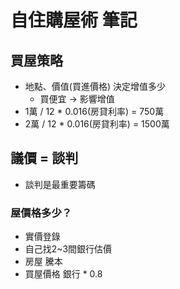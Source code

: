 # 自住購屋術 筆記


## 買屋策略
- 地點、價值(買進價格) 決定增值多少
    - 買便宜 -> 影響增值   
- 1萬 / 12 * 0.016(房貸利率) = 750萬
- 2萬 / 12 * 0.016(房貸利率) = 1500萬


## 議價 = 談判
- 談判是最重要籌碼

### 屋價格多少？
- 實價登錄
- 自己找2~3間銀行估價
- 房屋 騰本
- 買屋價格 銀行 * 0.8


